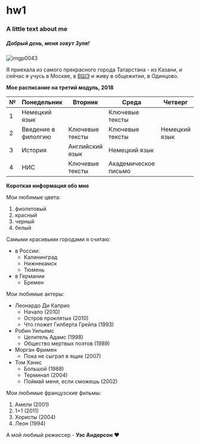 # hw1
### A little text about me
##### *Добрый день, меня зовут **Зуля**!*

![imgp0043](https://pp.userapi.com/c624923/v624923805/497e3/SvYcfRpTdWs.jpg)

Я приехала из самого прекрасного города Татарстана - из Казани, и сейчас я учусь в Москве, в  [ВШЭ](https://www.hse.ru "my university") и живу в общежитии, в Одинцово. 

**Мое расписание на третий модуль, 2018**

| №|Понедельник|Вторник|Среда|Четверг|Пятница|
|-|-|-|-|-|-|
|1|Немецкий язык|| Ключевые тексты||Цифровая грамотность|
|2|Введение в филолгию|Ключевые тексты|Ключевые тексты|Немецкий язык|Цифровая грамотность|
|3|История|Английский язык|Немецкий язык||Введение в филологию|
|4|НИС|Ключевые тексты|Академическое письмо||Английский язык|

**Короткая информация обо мне**

Мои любимые цвета:
1. фиолетовый 
2. красный
3. черный
4. белый

Самыми красивыми городами я считаю:
* в России:
  - Калининград
  - Нижнекамск
  - Тюмень
* в Германии 
  - Бремен 
  
Мои любимые актеры:
- Леонардо Ди Каприо
  - Начало (2010)
  - Остров проклятых (2010)
  - Что гложет Гилберта Грейпа (1993)
- Робин Уильямс   
  - Целитель Адамс (1998)
  - Общество мертвых поэтов (1989)
- Морган Фримен 
  - Пока не сыграл в  ящик (2007)
- Том Хэнкс
  - Большой (1988)
  - Терминал (2004)
  - Поймай меня, если сможешь (2002)

Мои любимые французские фильмы:
1. Амели (2001)
2. 1+1 (2011)
3. Хористы (2004)
4. Леон (1994)

А мой любиый режиссер - **Уэс Андерсон** :heart:
